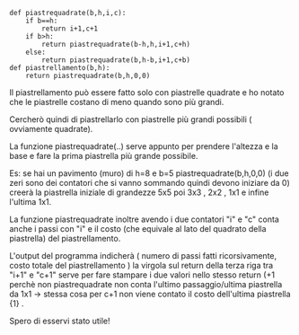     def piastrequadrate(b,h,i,c):
        if b==h:
            return i+1,c+1
        if b>h:
            return piastrequadrate(b-h,h,i+1,c+h)
        else:
            return piastrequadrate(b,h-b,i+1,c+b)
    def piastrellamento(b,h):
        return piastrequadrate(b,h,0,0)
    
    
Il piastrellamento può essere fatto solo con piastrelle quadrate e ho notato che le piastrelle costano di meno quando
sono più grandi. 

Cercherò quindi di piastrellarlo con piastrelle più grandi possibili ( ovviamente quadrate).

La funzione piastrequadrate(..) serve appunto per prendere l'altezza e la base e fare la prima piastrella più grande possibile.

Es: se hai un pavimento (muro) di h=8 e b=5 piastrequadrate(b,h,0,0) (i due zeri sono dei contatori che si vanno sommando quindi
devono iniziare da 0) creerà la piastrella iniziale di grandezze 5x5 poi 3x3 , 2x2 , 1x1 e infine l'ultima 1x1.

La funzione piastrequadrate inoltre avendo i due contatori "i" e "c" conta anche i passi con "i" e il costo (che equivale al lato
del quadrato della piastrella) del piastrellamento.

L'output del programma indicherà ( numero di passi fatti ricorsivamente, costo totale del piastrellamento ) la virgola sul return della terza riga tra "i+1" e "c+1" serve per fare stampare i due valori nello stesso return (+1 perchè non piastrequadrate non conta l'ultimo passaggio/ultima piastrella da 1x1 -> stessa cosa per c+1 non viene contato il costo dell'ultima piastrella {1} .

Spero di esservi stato utile!
